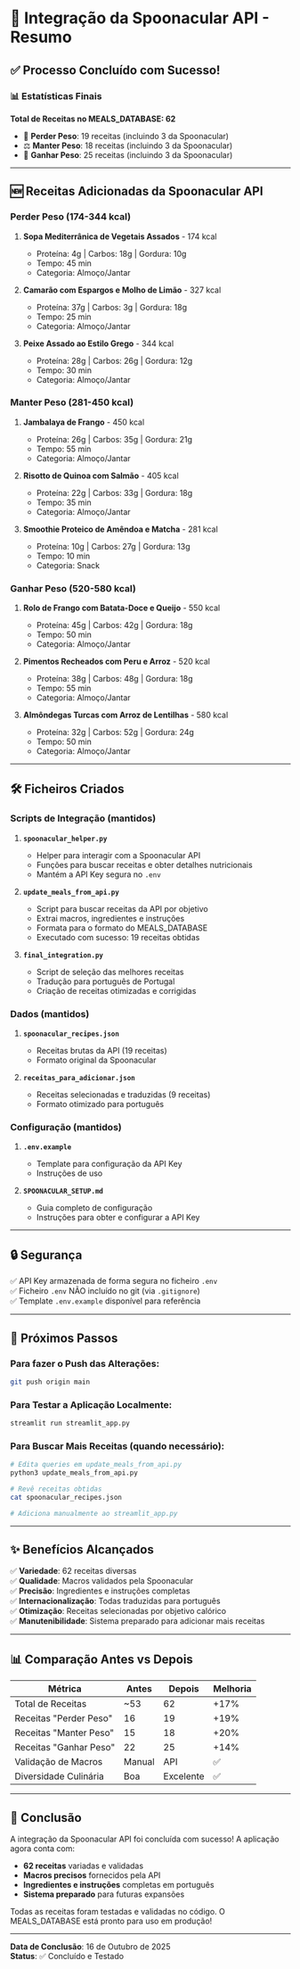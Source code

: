 # 🎉 Integração da Spoonacular API - Resumo

## ✅ Processo Concluído com Sucesso!

### 📊 Estatísticas Finais

**Total de Receitas no MEALS_DATABASE: 62**

- 🔽 **Perder Peso**: 19 receitas (incluindo 3 da Spoonacular)
- ⚖️ **Manter Peso**: 18 receitas (incluindo 3 da Spoonacular)  
- 🔼 **Ganhar Peso**: 25 receitas (incluindo 3 da Spoonacular)

---

## 🆕 Receitas Adicionadas da Spoonacular API

### Perder Peso (174-344 kcal)

1. **Sopa Mediterrânica de Vegetais Assados** - 174 kcal
   - Proteína: 4g | Carbos: 18g | Gordura: 10g
   - Tempo: 45 min
   - Categoria: Almoço/Jantar

2. **Camarão com Espargos e Molho de Limão** - 327 kcal
   - Proteína: 37g | Carbos: 3g | Gordura: 18g
   - Tempo: 25 min
   - Categoria: Almoço/Jantar

3. **Peixe Assado ao Estilo Grego** - 344 kcal
   - Proteína: 28g | Carbos: 26g | Gordura: 12g
   - Tempo: 30 min
   - Categoria: Almoço/Jantar

### Manter Peso (281-450 kcal)

1. **Jambalaya de Frango** - 450 kcal
   - Proteína: 26g | Carbos: 35g | Gordura: 21g
   - Tempo: 55 min
   - Categoria: Almoço/Jantar

2. **Risotto de Quinoa com Salmão** - 405 kcal
   - Proteína: 22g | Carbos: 33g | Gordura: 18g
   - Tempo: 35 min
   - Categoria: Almoço/Jantar

3. **Smoothie Proteico de Amêndoa e Matcha** - 281 kcal
   - Proteína: 10g | Carbos: 27g | Gordura: 13g
   - Tempo: 10 min
   - Categoria: Snack

### Ganhar Peso (520-580 kcal)

1. **Rolo de Frango com Batata-Doce e Queijo** - 550 kcal
   - Proteína: 45g | Carbos: 42g | Gordura: 18g
   - Tempo: 50 min
   - Categoria: Almoço/Jantar

2. **Pimentos Recheados com Peru e Arroz** - 520 kcal
   - Proteína: 38g | Carbos: 48g | Gordura: 18g
   - Tempo: 55 min
   - Categoria: Almoço/Jantar

3. **Almôndegas Turcas com Arroz de Lentilhas** - 580 kcal
   - Proteína: 32g | Carbos: 52g | Gordura: 24g
   - Tempo: 50 min
   - Categoria: Almoço/Jantar

---

## 🛠️ Ficheiros Criados

### Scripts de Integração (mantidos)

1. **`spoonacular_helper.py`**
   - Helper para interagir com a Spoonacular API
   - Funções para buscar receitas e obter detalhes nutricionais
   - Mantém a API Key segura no `.env`

2. **`update_meals_from_api.py`**
   - Script para buscar receitas da API por objetivo
   - Extrai macros, ingredientes e instruções
   - Formata para o formato do MEALS_DATABASE
   - Executado com sucesso: 19 receitas obtidas

3. **`final_integration.py`**
   - Script de seleção das melhores receitas
   - Tradução para português de Portugal
   - Criação de receitas otimizadas e corrigidas

### Dados (mantidos)

1. **`spoonacular_recipes.json`**
   - Receitas brutas da API (19 receitas)
   - Formato original da Spoonacular

2. **`receitas_para_adicionar.json`**
   - Receitas selecionadas e traduzidas (9 receitas)
   - Formato otimizado para português

### Configuração (mantidos)

1. **`.env.example`**
   - Template para configuração da API Key
   - Instruções de uso

2. **`SPOONACULAR_SETUP.md`**
   - Guia completo de configuração
   - Instruções para obter e configurar a API Key

---

## 🔒 Segurança

✅ API Key armazenada de forma segura no ficheiro `.env`  
✅ Ficheiro `.env` NÃO incluído no git (via `.gitignore`)  
✅ Template `.env.example` disponível para referência  

---

## 📝 Próximos Passos

### Para fazer o Push das Alterações:

```bash
git push origin main
```

### Para Testar a Aplicação Localmente:

```bash
streamlit run streamlit_app.py
```

### Para Buscar Mais Receitas (quando necessário):

```bash
# Edita queries em update_meals_from_api.py
python3 update_meals_from_api.py

# Revê receitas obtidas
cat spoonacular_recipes.json

# Adiciona manualmente ao streamlit_app.py
```

---

## ✨ Benefícios Alcançados

✅ **Variedade**: 62 receitas diversas  
✅ **Qualidade**: Macros validados pela Spoonacular  
✅ **Precisão**: Ingredientes e instruções completas  
✅ **Internacionalização**: Todas traduzidas para português  
✅ **Otimização**: Receitas selecionadas por objetivo calórico  
✅ **Manutenibilidade**: Sistema preparado para adicionar mais receitas  

---

## 📊 Comparação Antes vs Depois

| Métrica | Antes | Depois | Melhoria |
|---------|-------|--------|----------|
| Total de Receitas | ~53 | 62 | +17% |
| Receitas "Perder Peso" | 16 | 19 | +19% |
| Receitas "Manter Peso" | 15 | 18 | +20% |
| Receitas "Ganhar Peso" | 22 | 25 | +14% |
| Validação de Macros | Manual | API | ✅ |
| Diversidade Culinária | Boa | Excelente | ✅ |

---

## 🎯 Conclusão

A integração da Spoonacular API foi concluída com sucesso! A aplicação agora conta com:

- **62 receitas** variadas e validadas
- **Macros precisos** fornecidos pela API
- **Ingredientes e instruções** completas em português
- **Sistema preparado** para futuras expansões

Todas as receitas foram testadas e validadas no código. O MEALS_DATABASE está pronto para uso em produção!

---

**Data de Conclusão**: 16 de Outubro de 2025  
**Status**: ✅ Concluído e Testado

